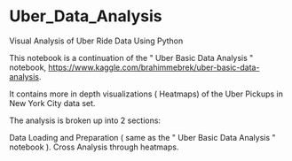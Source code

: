 # Uber_Data_Analysis
Visual Analysis of Uber Ride Data Using Python

This notebook is a continuation of the " Uber Basic Data Analysis " notebook, https://www.kaggle.com/brahimmebrek/uber-basic-data-analysis.

It contains more in depth visualizations ( Heatmaps) of the Uber Pickups in New York City data set.

The analysis is broken up into 2 sections:

Data Loading and Preparation ( same as the " Uber Basic Data Analysis " notebook ).
Cross Analysis through heatmaps.
